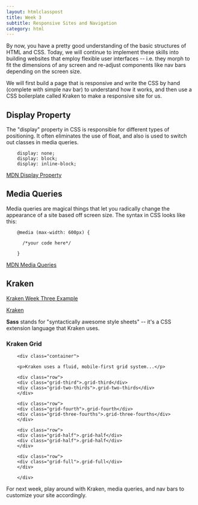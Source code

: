 ```yaml
---
layout: htmlclasspost
title: Week 3
subtitle: Responsive Sites and Navigation
category: html
---
```


By now, you have a pretty good understanding of the basic structures of HTML and CSS. Today, we will continue to
implement these skills into building websites that employ flexible user interfaces -- i.e. they morph to fit the dimensions of any screen and re-adjust components like nav bars depending on the screen size.

We will first build a page that is responsive and write the CSS by hand (complete with simple nav bar) to understand how it works, and then use a CSS boilerplate called Kraken to make a responsive site for us.

## Display Property

The "display" property in CSS is responsible for different types of positioning. It often eliminates the use of float, and also is used to switch out classes in media queries.

        display: none;
        display: block;
        display: inline-block;

<a class="three" href="https://developer.mozilla.org/en-US/docs/Web/CSS/display">MDN Display Property</a>


## Media Queries

Media queries are magical things that let you radically change the appearance of a site based off screen size.
The syntax in CSS looks like this:

        @media (max-width: 600px) {

          /*your code here*/

        }

<a class="three" href="https://developer.mozilla.org/en-US/docs/Web/Guide/CSS/Media_queries">MDN Media Queries</a>



## Kraken

<a class="three" href="../../week3.zip">Kraken Week Three Example</a>

<a class="three" href = "http://cferdinandi.github.io/kraken/">Kraken</a>

**Sass** stands for "syntactically awesome style sheets" -- it's a CSS extension language that Kraken uses.

### Kraken Grid

        <div class="container">

        <p>Kraken uses a fluid, mobile-first grid system...</p>

        <div class="row">
        <div class="grid-third">.grid-third</div>
        <div class="grid-two-thirds">.grid-two-thirds</div>
        </div>

        <div class="row">
        <div class="grid-fourth">.grid-fourth</div>
        <div class="grid-three-fourths">.grid-three-fourths</div>
        </div>

        <div class="row">
        <div class="grid-half">.grid-half</div>
        <div class="grid-half">.grid-half</div>
        </div>

        <div class="row">
        <div class="grid-full">.grid-full</div>
        </div>

        </div>

For next week, play around with Kraken, media queries, and nav bars to customize your site accordingly.
